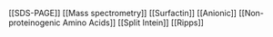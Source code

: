 [[SDS-PAGE]]
[[Mass spectrometry]]
[[Surfactin]]
[[Anionic]]
[[Non-proteinogenic Amino Acids]]
[[Split Intein]]
[[Ripps]]
